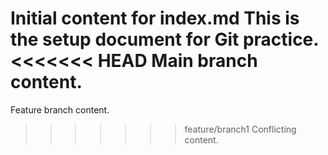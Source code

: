 Initial content for index.md
This is the setup document for Git practice.
<<<<<<< HEAD
Main branch content.
=======
Feature branch content.
>>>>>>> feature/branch1
Conflicting content.
